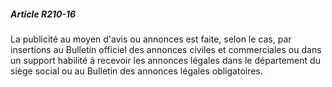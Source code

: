 ##### Article R210-16

La publicité au moyen d'avis ou annonces est faite, selon le cas, par insertions au Bulletin officiel des annonces civiles et commerciales ou dans un support habilité à recevoir les annonces légales dans le département du siège social ou au Bulletin des annonces légales obligatoires.


